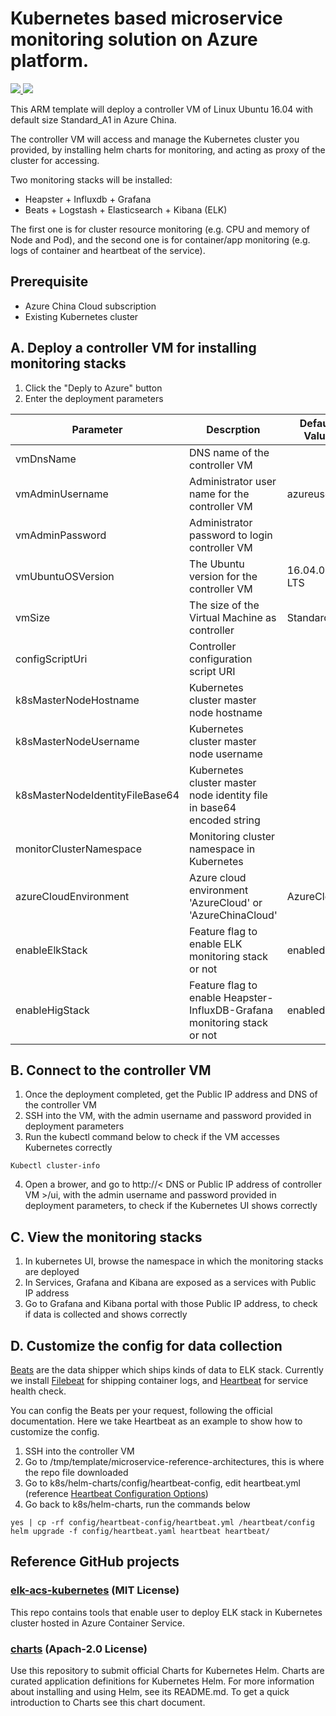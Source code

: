 # Kubernetes based microservice monitoring solution on Azure platform.

<a href="https://portal.azure.cn/#create/Microsoft.Template/uri/https%3A%2F%2Fccgmsref.blob.core.windows.net%2Frelease%2Fcontroller_template.json" target="_blank">
    <img src="http://azuredeploy.net/deploybutton.png"/>
</a>
<a href="http://armviz.io/#/?load=https%3A%2F%2Fccgmsref.blob.core.windows.net%2Frelease%2Fcontroller_template.json" target="_blank">
    <img src="http://armviz.io/visualizebutton.png"/>
</a>

This ARM template will deploy a controller VM of Linux Ubuntu 16.04 with default size Standard_A1 in Azure China.

The controller VM will access and manage the Kubernetes cluster you provided, by installing helm charts for monitoring, and acting as proxy of the cluster for accessing.

Two monitoring stacks will be installed:

* Heapster + Influxdb + Grafana
* Beats + Logstash + Elasticsearch + Kibana (ELK)

The first one is for cluster resource monitoring (e.g. CPU and memory of Node and Pod), and the second one is for container/app monitoring (e.g. logs of container and heartbeat of the service).

## Prerequisite
* Azure China Cloud subscription
* Existing Kubernetes cluster 

## A. Deploy a controller VM for installing monitoring stacks
1. Click the "Deply to Azure" button 
2. Enter the deployment parameters

| Parameter                       | Descrption                                                               | Default Value |
|---------------------------------|--------------------------------------------------------------------------|---------------|
| vmDnsName                       | DNS name of the controller VM                                            |               |
| vmAdminUsername                 | Administrator user name for the controller VM                            | azureuser     |
| vmAdminPassword                 | Administrator password to login controller VM                            |               |
| vmUbuntuOSVersion               | The Ubuntu version for the controller VM                                 | 16.04.0-LTS   |
| vmSize                          | The size of the Virtual Machine as controller                            | Standard_A1   |
| configScriptUri                 | Controller configuration script URI                                      |               |
| k8sMasterNodeHostname           | Kubernetes cluster master node hostname                                  |               |
| k8sMasterNodeUsername           | Kubernetes cluster master node username                                  |               |
| k8sMasterNodeIdentityFileBase64 | Kubernetes cluster master node identity file in base64 encoded string    |               |
| monitorClusterNamespace         | Monitoring cluster namespace in Kubernetes                               |               |
| azureCloudEnvironment           | Azure cloud environment 'AzureCloud' or 'AzureChinaCloud'                | AzureCloud    |
| enableElkStack                  | Feature flag to enable ELK monitoring stack or not                       | enabled       |
| enableHigStack                  | Feature flag to enable Heapster-InfluxDB-Grafana monitoring stack or not | enabled       |


## B. Connect to the controller VM
1. Once the deployment completed, get the Public IP address and DNS of the controller VM
2. SSH into the VM, with the admin username and password provided in deployment parameters
3. Run the kubectl command below to check if the VM accesses Kubernetes correctly
```
Kubectl cluster-info
```
4. Open a brower, and go to http://< DNS or Public IP address of controller VM >/ui, with the admin username and password provided in deployment parameters, to check if the Kubernetes UI shows correctly

## C. View the monitoring stacks
1. In kubernetes UI, browse the namespace in which the monitoring stacks are deployed
2. In Services, Grafana and Kibana are exposed as a services with Public IP address
3. Go to Grafana and Kibana portal with those Public IP address, to check if data is collected and shows correctly

## D. Customize the config for data collection
[Beats](https://www.elastic.co/products/beats) are the data shipper which ships kinds of data to ELK stack. Currently we install [Filebeat](https://www.elastic.co/products/beats/filebeat) for shipping container logs, and [Heartbeat](https://www.elastic.co/products/beats/heartbeat) for service health check.

You can config the Beats per your request, following the official documentation. Here we take Heartbeat as an example to show how to customize the config.

1. SSH into the controller VM
2. Go to /tmp/template/microservice-reference-architectures, this is where the repo file downloaded
3. Go to k8s/helm-charts/config/heartbeat-config, edit heartbeat.yml (reference [Heartbeat Configuration Options](https://www.elastic.co/guide/en/beats/heartbeat/current/heartbeat-configuration-details.html))
4. Go back to  k8s/helm-charts, run the commands below
```
yes | cp -rf config/heartbeat-config/heartbeat.yml /heartbeat/config
helm upgrade -f config/heartbeat.yaml heartbeat heartbeat/
```


## Reference GitHub projects

### [elk-acs-kubernetes](https://github.com/Microsoft/elk-acs-kubernetes) (MIT License)

This repo contains tools that enable user to deploy ELK stack in Kubernetes cluster hosted in Azure Container Service.

### [charts](https://github.com/kubernetes/charts) (Apach-2.0 License)

Use this repository to submit official Charts for Kubernetes Helm. Charts are curated application definitions for Kubernetes Helm. For more information about installing and using Helm, see its README.md. To get a quick introduction to Charts see this chart document.